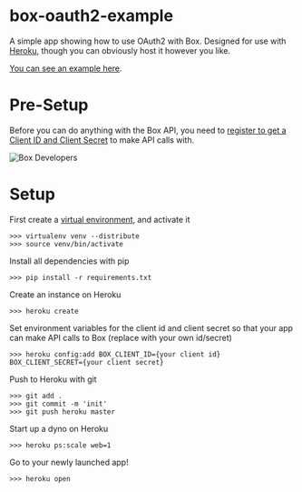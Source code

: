 box-oauth2-example
==================

A simple app showing how to use OAuth2 with Box. Designed for use with [Heroku](http://www.heroku.com/), though you can obviously host it however you like.

[You can see an example here](http://box-oauth2-example.herokuapp.com/).

# Pre-Setup

Before you can do anything with the Box API, you need to [register to get a Client ID and Client Secret](http://bit.ly/boxapikey) to make API calls with. 

![Box Developers](https://www.evernote.com/shard/s146/sh/8c772c78-86d7-4e62-8fed-3dfec3b4a8a2/c7347e5579c1b6374b00e745ae8b2b39/res/8ecd666e-3820-4f5e-be09-eb46e75e243a/skitch.png)

# Setup

First create a [virtual environment](http://pypi.python.org/pypi/virtualenv), and activate it

    >>> virtualenv venv --distribute
    >>> source venv/bin/activate
    
Install all dependencies with pip

    >>> pip install -r requirements.txt
    
Create an instance on Heroku

    >>> heroku create
    
Set environment variables for the client id and client secret so that your app can make API calls to Box (replace with your own id/secret)

    >>> heroku config:add BOX_CLIENT_ID={your client id} BOX_CLIENT_SECRET={your client secret}
    
Push to Heroku with git

    >>> git add .
    >>> git commit -m 'init'
    >>> git push heroku master
    
Start up a dyno on Heroku

    >>> heroku ps:scale web=1
    
Go to your newly launched app!

    >>> heroku open
